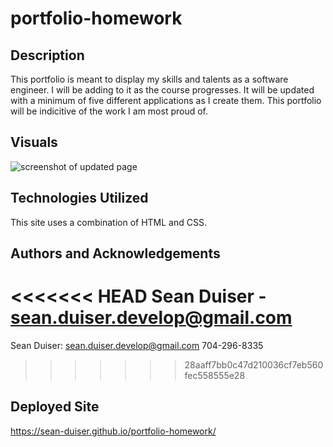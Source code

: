 # portfolio-homework

## Description
This portfolio is meant to display my skills and talents as a software engineer. I will be adding to it as the course progresses. It will be updated with a minimum of five different applications as I create them. This portfolio will be indicitive of the work I am most proud of.

## Visuals
![screenshot of updated page](*PLACEHOLDER*)

## Technologies Utilized
This site uses a combination of HTML and CSS.

## Authors and Acknowledgements
<<<<<<< HEAD
Sean Duiser - sean.duiser.develop@gmail.com
=======
Sean Duiser:
sean.duiser.develop@gmail.com
704-296-8335
>>>>>>> 28aaff7bb0c47d210036cf7eb560fec558555e28

## Deployed Site
https://sean-duiser.github.io/portfolio-homework/
